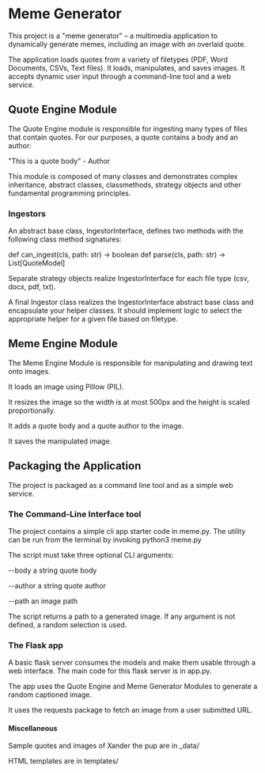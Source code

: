 # **Meme Generator**

This project is a "meme generator" – a multimedia application to dynamically generate memes, including an image with an overlaid quote.

The application loads quotes from a variety of filetypes (PDF, Word Documents, CSVs, Text files).  It loads, manipulates, and saves images.
It accepts dynamic user input through a command-line tool and a web service. 

## Quote Engine Module

The Quote Engine module is responsible for ingesting many types of files that contain quotes. For our purposes, a quote contains a body and an author:

"This is a quote body" - Author

This module is composed of many classes and demonstrates complex inheritance, abstract classes, classmethods, strategy objects and other fundamental programming principles.

### Ingestors

An abstract base class, IngestorInterface, defines two methods with the following class method signatures:

def can_ingest(cls, path: str) -> boolean
def parse(cls, path: str) -> List[QuoteModel]

Separate strategy objects realize IngestorInterface for each file type (csv, docx, pdf, txt).

A final Ingestor class realizes the IngestorInterface abstract base class and encapsulate your helper classes. It should implement logic to select the appropriate helper for a given file based on filetype.

## Meme Engine Module

The Meme Engine Module is responsible for manipulating and drawing text onto images. 

It loads an image using Pillow (PIL).

It resizes the image so the width is at most 500px and the height is scaled proportionally.

It adds a quote body and a quote author to the image.

It saves the manipulated image.

## Packaging the Application

The project is packaged as a command line tool and as a simple web service.

### The Command-Line Interface tool

The project contains a simple cli app starter code in meme.py. The utility can be run from the terminal by invoking python3 meme.py

The script must take three optional CLI arguments:

--body a string quote body

--author a string quote author

--path an image path

The script returns a path to a generated image. If any argument is not defined, a random selection is used.

### The Flask app

A basic flask server consumes the models and make them usable through a web interface. The main code for this flask server is in app.py.

The app uses the Quote Engine and Meme Generator Modules to generate a random captioned image.

It uses the requests package to fetch an image from a user submitted URL.

#### Miscellaneous

Sample quotes and images of Xander the pup are in _data/

HTML templates are in templates/
